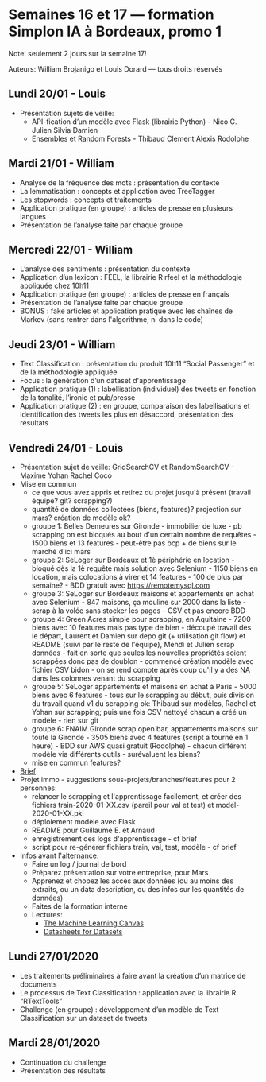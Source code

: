 # Semaines 16 et 17 — formation Simplon IA à Bordeaux, promo 1

Note: seulement 2 jours sur la semaine 17!

Auteurs: William Brojanigo et Louis Dorard — tous droits réservés

## Lundi 20/01 - Louis

* Présentation sujets de veille:
  * API-fication d’un modèle avec Flask (librairie Python) - Nico C. Julien Silvia Damien
  * Ensembles et Random Forests - Thibaud Clement Alexis Rodolphe

## Mardi 21/01 - William

* Analyse de la fréquence des mots : présentation du contexte
* La lemmatisation : concepts et application avec TreeTagger
* Les stopwords : concepts et traitements
* Application pratique (en groupe) : articles de presse en plusieurs langues
* Présentation de l’analyse faite par chaque groupe

## Mercredi 22/01 - William

* L’analyse des sentiments : présentation du contexte
* Application d’un lexicon : FEEL, la librairie R rfeel et la méthodologie appliquée chez 10h11
* Application pratique (en groupe) : articles de presse en français
* Présentation de l’analyse faite par chaque groupe
* BONUS : fake articles et application pratique avec les chaînes de Markov (sans rentrer dans l'algorithme, ni dans le code)

## Jeudi 23/01 - William

* Text Classification : présentation du produit 10h11 “Social Passenger” et de la méthodologie appliquée
* Focus : la génération d’un dataset d'apprentissage
* Application pratique (1) : labellisation (individuel) des tweets en fonction de la tonalité, l’ironie et pub/presse
* Application pratique (2) : en groupe, comparaison des labellisations et identification des tweets les plus en désaccord, présentation des résultats

## Vendredi 24/01 - Louis

* Présentation sujet de veille: GridSearchCV et RandomSearchCV - Maxime Yohan Rachel Coco
* Mise en commun
  * ce que vous avez appris et retirez du projet jusqu'à présent (travail équipe? git? scrapping?)
  * quantité de données collectées (biens, features)? projection sur mars? création de modèle ok?
  * groupe 1: Belles Demeures sur Gironde - immobilier de luxe - pb scrapping on est bloqués au bout d'un certain nombre de requêtes - 1500 biens et 13 features - peut-être pas bcp + de biens sur le marché d'ici mars
  * groupe 2: SeLoger sur Bordeaux et 1è périphérie en location - bloqué dès la 1è requête mais solution avec Selenium - 1150 biens en location, mais colocations à virer et 14 features - 100 de plus par semaine? - BDD gratuit avec https://remotemysql.com
  * groupe 3: SeLoger sur Bordeaux maisons et appartements en achat avec Selenium - 847 maisons, ça mouline sur 2000 dans la liste - scrap à la volée sans stocker les pages - CSV et pas encore BDD
  * groupe 4: Green Acres simple pour scrapping, en Aquitaine - 7200 biens avec 10 features mais pas type de bien - découpé travail dès le départ, Laurent et Damien sur depo git (+ utilisation git flow) et README (suivi par le reste de l'équipe), Mehdi et Julien scrap données - fait en sorte que seules les nouvelles propriétés soient scrappées donc pas de doublon - commencé création modèle avec fichier CSV bidon - on se rend compte après coup qu'il y a des NA dans les colonnes venant du scrapping
  * groupe 5: SeLoger appartements et maisons en achat à Paris - 5000 biens avec 6 features - tous sur le scrapping au début, puis division du travail quand v1 du scrapping ok: Thibaud sur modèles, Rachel et Yohan sur scrapping; puis une fois CSV nettoyé chacun a créé un modèle - rien sur git
  * groupe 6: FNAIM Gironde scrap open bar, appartements maisons sur toute la Gironde - 3505 biens avec 4 features (script a tourné en 1 heure) - BDD sur AWS quasi gratuit (Rodolphe) - chacun différent modèle via différents outils - surévaluent les biens?
  * mise en commun features?
* [Brief](https://gist.github.com/louisdorard/88e09b8fdc4be81c27cde6e1b9bb9f61)
* Projet immo - suggestions sous-projets/branches/features pour 2 personnes:
  * relancer le scrapping et l'apprentissage facilement, et créer des fichiers train-2020-01-XX.csv (pareil pour val et test) et model-2020-01-XX.pkl
  * déploiement modèle avec Flask
  * README pour Guillaume E. et Arnaud
  * enregistrement des logs d'apprentissage - cf brief
  * script pour re-générer fichiers train, val, test, modèle - cf brief
* Infos avant l'alternance:
  * Faire un log / journal de bord
  * Préparez présentation sur votre entreprise, pour Mars
  * Apprenez et chopez les accès aux données (ou au moins des extraits, ou un data description, ou des infos sur les quantités de données)
  * Faites de la formation interne
  * Lectures:
    * [The Machine Learning Canvas](https://gumroad.com/l/mlcanvas/gbi40xs)
    * [Datasheets for Datasets](https://www.microsoft.com/en-us/research/publication/datasheets-for-datasets/)

## Lundi 27/01/2020

* Les traitements préliminaires à faire avant la création d’un matrice de documents
* Le processus de Text Classification : application avec la librairie R “RTextTools”
* Challenge (en groupe) : développement d’un modèle de Text Classification sur un dataset de tweets

## Mardi 28/01/2020

* Continuation du challenge
* Présentation des résultats
